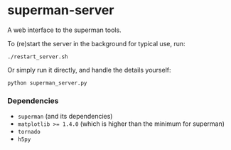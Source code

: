 # superman-server

A web interface to the superman tools.

To (re)start the server in the background for typical use, run:

    ./restart_server.sh

Or simply run it directly, and handle the details yourself:

    python superman_server.py


### Dependencies

 * `superman` (and its dependencies)
 * `matplotlib >= 1.4.0` (which is higher than the minimum for superman)
 * `tornado`
 * `h5py`
